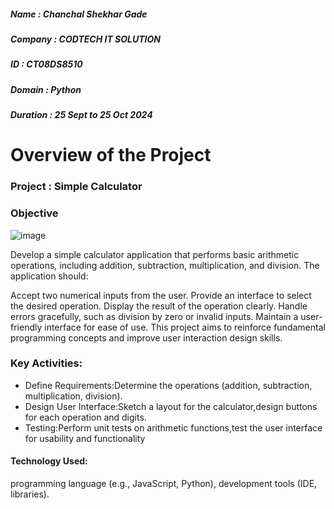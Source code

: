 ##### Name : Chanchal Shekhar Gade
##### Company : CODTECH IT SOLUTION 
##### ID : CT08DS8510
##### Domain : Python
##### Duration : 25 Sept to 25 Oct 2024

# Overview of the Project
### Project : Simple Calculator

### Objective 
![image](https://github.com/user-attachments/assets/a0a840ed-a918-43ac-b679-5bbf01b7dc0d)

Develop a simple calculator application that performs basic arithmetic operations, including addition, subtraction, multiplication, and division. The application should:

 Accept two numerical inputs from the user.
 Provide an interface to select the desired operation.
 Display the result of the operation clearly.
 Handle errors gracefully, such as division by zero or invalid inputs.
 Maintain a user-friendly interface for ease of use.
 This project aims to reinforce fundamental programming concepts and improve user interaction design skills.

### Key Activities:
- Define Requirements:Determine the operations (addition, subtraction, multiplication, division).
- Design User Interface:Sketch a layout for the calculator,design buttons for each operation and digits.
- Testing:Perform unit tests on arithmetic functions,test the user interface for usability and functionality
#### Technology Used:
 programming language (e.g., JavaScript, Python), development tools (IDE, libraries).




